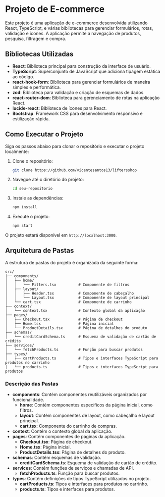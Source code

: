 # Projeto de E-commerce

Este projeto é uma aplicação de e-commerce desenvolvida utilizando React, TypeScript, e várias bibliotecas para gerenciar formulários, rotas, validação e ícones. A aplicação permite a navegação de produtos, pesquisa, filtragem e compra.

## Bibliotecas Utilizadas

- **React**: Biblioteca principal para construção da interface de usuário.
- **TypeScript**: Superconjunto de JavaScript que adiciona tipagem estática ao código.
- **react-hook-form**: Biblioteca para gerenciar formulários de maneira simples e performática.
- **zod**: Biblioteca para validação e criação de esquemas de dados.
- **react-router-dom**: Biblioteca para gerenciamento de rotas na aplicação React.
- **lucide-react**: Biblioteca de ícones para React.
- **Bootstrap**: Framework CSS para desenvolvimento responsivo e estilização rápida.

## Como Executar o Projeto

Siga os passos abaixo para clonar o repositório e executar o projeto localmente:

1. Clone o repositório:

   ```sh
   git clone https://github.com/vicentesantos13/liftersshop
   ```
2. Navegue até o diretório do projeto:

   ```sh
   cd seu-repositorio
   ```
3. Instale as dependências:

   ```sh
   npm install
   ```
4. Execute o projeto:

   ```sh
   npm start
   ```

O projeto estará disponível em `http://localhost:3000`.

## Arquitetura de Pastas

A estrutura de pastas do projeto é organizada da seguinte forma:

```
src/
├── components/
│   ├── home/
│   │   └── Filters.tsx          # Componente de filtros
│   ├── layout/
│   │   ├── Header.tsx           # Componente de cabeçalho
│   │   └── Layout.tsx           # Componente de layout principal
│   └── cart.tsx                 # Componente de carrinho
├── context/
│   └── context.tsx              # Contexto global da aplicação
├── pages/
│   ├── Checkout.tsx             # Página de checkout
│   ├── Home.tsx                 # Página inicial
│   └── ProductDetails.tsx       # Página de detalhes do produto
├── schemas/
│   └── creditCardSchema.ts      # Esquema de validação de cartão de crédito
├── services/
│   └── fetchProducts.ts         # Função para buscar produtos
├── types/
│   ├── cartProducts.ts          # Tipos e interfaces TypeScript para produtos no carrinho
│   └── products.ts              # Tipos e interfaces TypeScript para produtos
```

### Descrição das Pastas

- **components**: Contém componentes reutilizáveis organizados por funcionalidade.
  - **home**: Contém componentes específicos da página inicial, como filtros.
  - **layout**: Contém componentes de layout, como cabeçalho e layout principal.
  - **cart.tsx**: Componente do carrinho de compras.
- **context**: Contém o contexto global da aplicação.
- **pages**: Contém componentes de páginas da aplicação.
  - **Checkout.tsx**: Página de checkout.
  - **Home.tsx**: Página inicial.
  - **ProductDetails.tsx**: Página de detalhes do produto.
- **schemas**: Contém esquemas de validação.
  - **creditCardSchema.ts**: Esquema de validação de cartão de crédito.
- **services**: Contém funções de serviços e chamadas de API.
  - **fetchProducts.ts**: Função para buscar produtos.
- **types**: Contém definições de tipos TypeScript utilizados no projeto.
  - **cartProducts.ts**: Tipos e interfaces para produtos no carrinho.
  - **products.ts**: Tipos e interfaces para produtos.
